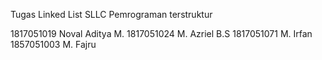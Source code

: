Tugas Linked List SLLC Pemrograman terstruktur 

1817051019 Noval Aditya M.
1817051024 M. Azriel B.S
1817051071 M. Irfan
1857051003 M. Fajru
